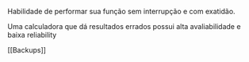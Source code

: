 Habilidade de performar sua função sem interrupção e com exatidão.

Uma calculadora que dá resultados errados possui alta avaliabilidade e baixa reliability

[[Backups]]
